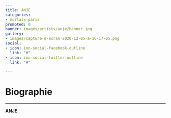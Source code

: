 ```yaml
---
title: ANJE
categories:
- morlaix-paris
promoted: 0
banner: images/artists/anje/banner.jpg
gallery:
- images/capture-d-ecran-2020-12-05-a-16-17-05.png
social:
- icon: ion-social-facebook-outline
  link: "#"
- icon: ion-social-twitter-outline
  link: "#"

---
```

# Biographie
---

**ANJE**